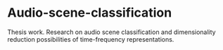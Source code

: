 # Audio-scene-classification
Thesis work. Research on audio scene classification and dimensionality reduction possibilities of time-frequency representations.
